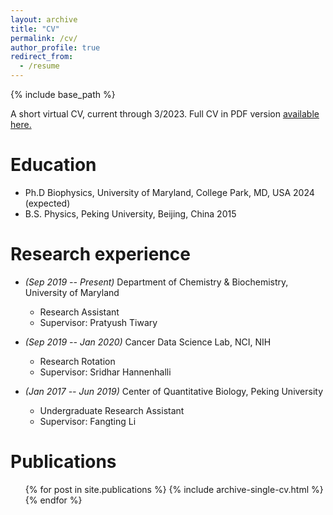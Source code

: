 ```yaml
---
layout: archive
title: "CV"
permalink: /cv/
author_profile: true
redirect_from:
  - /resume
---
```


{% include base_path %}

A short virtual CV, current through 3/2023.  Full CV in PDF version [available here.](../files/Dedi_CV.pdf)

Education
======
* Ph.D Biophysics, University of Maryland, College Park, MD, USA 2024 (expected)
* B.S. Physics, Peking University, Beijing, China 2015


Research experience
======
* _(Sep 2019 -- Present)_ Department of Chemistry \& Biochemistry, University of Maryland
  * Research Assistant
  * Supervisor: Pratyush Tiwary

* _(Sep 2019 -- Jan 2020)_ Cancer Data Science Lab, NCI, NIH
  * Research Rotation
  * Supervisor: Sridhar Hannenhalli

* _(Jan 2017 -- Jun 2019)_ Center of Quantitative Biology, Peking University
  * Undergraduate Research Assistant
  * Supervisor: Fangting Li

Publications
======
  <ul>{% for post in site.publications %}
    {% include archive-single-cv.html %}
  {% endfor %}</ul>
  
